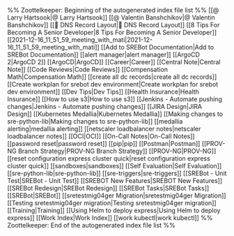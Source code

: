 %% Zoottelkeeper: Beginning of the autogenerated index file list  %%
 [[@ Larry Hartsook|@ Larry Hartsook]]
 [[@ Valentin Banshchikov|@ Valentin Banshchikov]]
 [[👔 DNS Record Layout|👔 DNS Record Layout]]
 [[8 Tips For Becoming A Senior Developer|8 Tips For Becoming A Senior Developer]]
 [[2021-12-16_11_51_59_meeting_with_mati|2021-12-16_11_51_59_meeting_with_mati]]
 [[Add to SREBot Documentation|Add to SREBot Documentation]]
 [[alert manager|alert manager]]
 [[ArgoCD 2|ArgoCD 2]]
 [[ArgoCD|ArgoCD]]
 [[Career|Career]]
 [[Central Note|Central Note]]
 [[Code Reviews|Code Reviews]]
 [[Compensation Math|Compensation Math]]
 [[create all dc records|create all dc records]]
 [[Create workplan for srebot dev environment|Create workplan for srebot dev environment]]
 [[Dev Tips|Dev Tips]]
 [[Health Insurance|Health Insurance]]
 [[How to use s3|How to use s3]]
 [[Jenkins - Automate pushing changes|Jenkins - Automate pushing changes]]
 [[JIRA Design|JIRA Design]]
 [[Kubernetes Medallia|Kubernetes Medallia]]
 [[Making changes to sre-python-lib|Making changes to sre-python-lib]]
 [[medallia alerting|medallia alerting]]
 [[netscaler loadbalancer notes|netscaler loadbalancer notes]]
 [[OCI|OCI]]
 [[On-Call Notes|On-Call Notes]]
 [[password reset|password reset]]
 [[pip|pip]]
 [[Postman|Postman]]
 [[PROV-NG Branch Strategy|PROV-NG Branch Strategy]]
 [[PROV-NG|PROV-NG]]
 [[reset configuration express cluster quick|reset configuration express cluster quick]]
 [[sandboxes|sandboxes]]
 [[Self Evaluation|Self Evaluation]]
 [[sre-python-lib|sre-python-lib]]
 [[sre-triggers|sre-triggers]]
 [[SREBot - Unit Test|SREBot - Unit Test]]
 [[SREBOT New Features|SREBOT New Features]]
 [[SREBot Redesign|SREBot Redesign]]
 [[SREBot Tasks|SREBot Tasks]]
 [[SREBot|SREBot]]
 [[sretestmig04ger Migration|sretestmig04ger Migration]]
 [[Testing sretestmig04ger migration|Testing sretestmig04ger migration]]
 [[Training|Training]]
 [[Using Helm to deploy express|Using Helm to deploy express]]
 [[Work Index|Work Index]]
 [[work kubectl|work kubectl]]
%% Zoottelkeeper: End of the autogenerated index file list  %%
